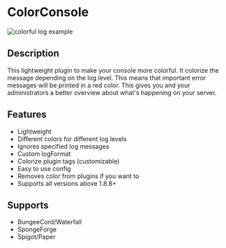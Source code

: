 # ColorConsole

![colorful log example](https://www.spigotmc.org/attachments/upload_2017-5-25_13-18-54-png.243110/)

## Description

This lightweight plugin to make your console more colorful. It colorize the message depending on the log level. This 
means that important error messages will be printed in a red color. This gives you and your administrators a better 
overview about what's happening on your server.

## Features

* Lightweight
* Different colors for different log levels
* Ignores specified log messages
* Custom logFormat
* Colorize plugin tags (customizable)
* Easy to use config
* Removes color from plugins if you want to
* Supports all versions above 1.8.8+

## Supports

* BungeeCord/Waterfall
* SpongeForge
* Spigot/Paper
